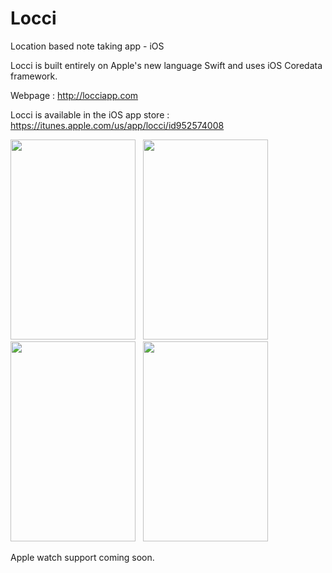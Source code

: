 # Locci
Location based note taking app - iOS

Locci is built entirely on Apple's new language Swift and uses iOS Coredata framework.

Webpage : http://locciapp.com

Locci is available in the iOS app store : https://itunes.apple.com/us/app/locci/id952574008

<img src="http://a3.mzstatic.com/us/r30/Purple3/v4/13/bd/21/13bd21c7-8b59-4818-981d-aaee7b3f3c1d/screen1136x1136.jpeg" height="320" width="200"/> &nbsp; <img src="http://a5.mzstatic.com/us/r30/Purple3/v4/96/8e/22/968e2212-c616-13c0-46c0-1e70458737c0/screen1136x1136.jpeg" height="320" width="200"/> &nbsp; <img src="http://a5.mzstatic.com/us/r30/Purple3/v4/18/e3/4e/18e34e80-2cfd-c574-13f1-a47b7ce80d3d/screen1136x1136.jpeg" height="320" width="200"/> &nbsp; <img src="http://a4.mzstatic.com/us/r30/Purple5/v4/41/ea/d5/41ead588-7a73-8eb2-e4f9-17bf49d17149/screen1136x1136.jpeg" height="320" width="200"/> 

Apple watch support coming soon.
